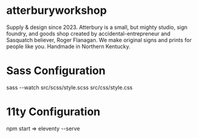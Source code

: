 # atterburyworkshop
Supply &amp; design since 2023. Atterbury is a small, but mighty studio, sign foundry, and goods shop created by accidental-entrepreneur and Sasquatch believer, Roger Flanagan. We make original signs and prints for people like you. Handmade in Northern Kentucky.

# Sass Configuration
sass --watch src/scss/style.scss src/css/style.css

# 11ty Configuration
npm start => eleventy --serve
